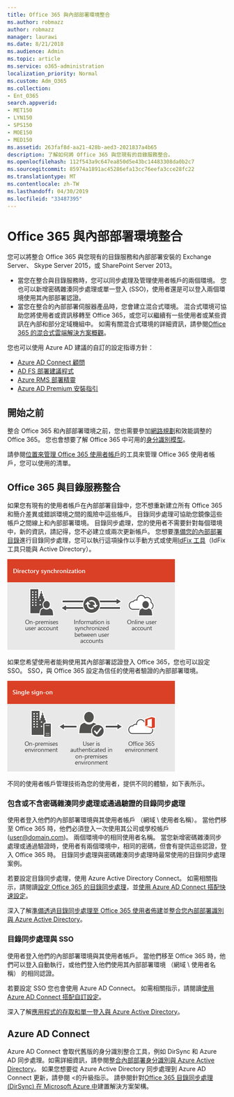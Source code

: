 ```yaml
---
title: Office 365 與內部部署環境整合
ms.author: robmazz
author: robmazz
manager: laurawi
ms.date: 8/21/2018
ms.audience: Admin
ms.topic: article
ms.service: o365-administration
localization_priority: Normal
ms.custom: Adm_O365
ms.collection:
- Ent_O365
search.appverid:
- MET150
- LYN150
- SPS150
- MOE150
- MED150
ms.assetid: 263faf8d-aa21-428b-aed3-2021837a4b65
description: 了解如何將 Office 365 與您現有的目錄服務整合。
ms.openlocfilehash: 112f543a9c647ea850d5e43bc14483308da0b2c7
ms.sourcegitcommit: 85974a1891ac45286efa13cc76eefa3cce28fc22
ms.translationtype: MT
ms.contentlocale: zh-TW
ms.lasthandoff: 04/30/2019
ms.locfileid: "33487395"
---
```

# <a name="office-365-integration-with-on-premises-environments"></a>Office 365 與內部部署環境整合

您可以將整合 Office 365 與您現有的目錄服務和內部部署安裝的 Exchange Server、 Skype Server 2015，或 SharePoint Server 2013。
  
 - 當您在整合與目錄服務時，您可以同步處理及管理使用者帳戶的兩個環境。 您也可以新增密碼雜湊同步處理或單一登入 (SSO)，使用者還是可以登入兩個環境使用其內部部署認證。
 - 當您在整合的內部部署伺服器產品時，您會建立混合式環境。 混合式環境可協助您將使用者或資訊移轉至 Office 365，或您可以繼續有一些使用者或某些資訊在內部和部分定域機組中。 如需有關混合式環境的詳細資訊，請參閱[Office 365 的混合式雲端解決方案概觀](https://support.office.com/article/59616fab-acdb-40e9-b414-cf0c965c80b7)。

您也可以使用 Azure AD 建議的自訂的設定指導方針：
- [Azure AD Connect 顧問](https://aka.ms/aadconnectpwsync)
- [AD FS 部署建議程式](https://aka.ms/adfsguidance)
- [Azure RMS 部署精靈](https://aka.ms/azuremsguidance)
- [Azure AD Premium 安裝指引](https://aka.ms/aadpguidance)
   
## <a name="before-you-begin"></a>開始之前
整合 Office 365 和內部部署環境之前，您也需要參加[網路規劃](network-planning-and-performance.md)和效能調整的 Office 365。 您也會想要了解 Office 365 中可用的[身分識別模型](about-office-365-identity.md)。 

請參閱[位置來管理 Office 365 使用者帳戶](manage-office-365-accounts.md)的工具來管理 Office 365 使用者帳戶，您可以使用的清單。 
  
## <a name="integrate-office-365-with-directory-services"></a>Office 365 與目錄服務整合
如果您有現有的使用者帳戶在內部部署目錄中，您不想重新建立所有 Office 365 和簡介差異或錯誤環境之間的風險中這些帳戶。 目錄同步處理可協助您鏡像這些帳戶之間線上和內部部署環境。 目錄同步處理，您的使用者不需要針對每個環境中，新的資訊，請記得，您不必建立或兩次更新帳戶。 您想要[準備您的內部部署目錄](prepare-for-directory-synchronization.md)進行目錄同步處理，您可以執行這項操作以手動方式或使用[IdFix 工具](install-and-run-idfix.md)（IdFix 工具只能與 Active Directory）。 
  
![若要保留在內部部署和線上的使用者帳戶資訊同步處理使用目錄同步處理](media/a64af0d0-9be6-46b1-8727-277e683abf5e.png)
  
如果您希望使用者能夠使用其內部部署認證登入 Office 365，您也可以設定 SSO。 SSO，與 Office 365 設定為信任的使用者驗證的內部部署環境。
  
![搭配單一登入，相同的帳戶是可在內部部署與線上環境](media/d76235f2-8a53-405e-b8ef-dfa4cfc208b8.png)
  
不同的使用者帳戶管理技術為您的使用者，提供不同的體驗，如下表所示。
 
### <a name="directory-synchronization-with-or-without-password-hash-synchronization-or-pass-through-authentication"></a>**包含或不含密碼雜湊同步處理或通過驗證的目錄同步處理**
使用者登入他們的內部部署環境與其使用者帳戶 （網域 \ 使用者名稱）。 當他們移至 Office 365 時，他們必須登入一次使用其公司或學校帳戶 (user@domain.com)。 兩個環境中的相同使用者名稱。 當您新增密碼雜湊同步處理或通過驗證時，使用者有兩個環境中，相同的密碼，但會有提供這些認證，登入 Office 365 時。 目錄同步處理與密碼雜湊同步處理時最常使用的目錄同步處理案例。

若要設定目錄同步處理，使用 Azure Active Directory Connect。 如需相關指示，請閱讀[設定 Office 365 的目錄同步處理](set-up-directory-synchronization.md)，並[使用 Azure AD Connect 搭配快速設定](https://go.microsoft.com/fwlink/p/?LinkId=698537)。

深入了解[準備透過目錄同步處理至 Office 365 使用者佈建](prepare-for-directory-synchronization.md)並[整合您內部部署識別與 Azure Active Directory](https://go.microsoft.com/fwlink/?LinkId=518101)。

### <a name="directory-synchronization-with-sso"></a>**目錄同步處理與 SSO**
使用者登入他們的內部部署環境與其使用者帳戶。 當他們移至 Office 365 時，他們可以登入自動執行，或他們登入他們使用其內部部署環境 （網域 \ 使用者名稱） 的相同認證。

若要設定 SSO 您也會使用 Azure AD Connect。 如需相關指示，請閱讀[使用 Azure AD Connect 搭配自訂設定](https://go.microsoft.com/fwlink/p/?LinkID=698430)。

深入了解[應用程式的存取和單一登入與 Azure Active Directory](https://go.microsoft.com/fwlink/p/?LinkId=698604)。

## <a name="azure-ad-connect"></a>Azure AD Connect
Azure AD Connect 會取代舊版的身分識別整合工具，例如 DirSync 和 Azure AD 同步處理。如需詳細資訊，請參閱[整合內部部署身分識別與 Azure Active Directory](https://go.microsoft.com/fwlink/p/?LinkId=527969)。 如果您想要從 Azure Active Directory 同步處理到 Azure AD Connect 更新，請參閱 <<c0>的升級指示。 請參閱針對[Office 365 目錄同步處理 (DirSync) 在 Microsoft Azure 中](https://go.microsoft.com/fwlink/?LinkId=517887)建置解決方案架構。